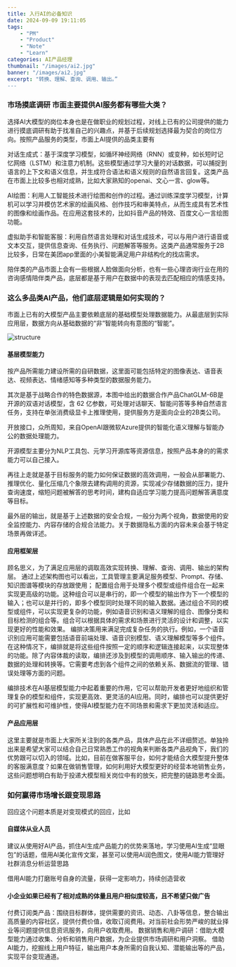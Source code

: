 ```yaml
---
title: 入行AI的必备知识
date: 2024-09-09 19:11:05
tags: 
	- "PM"
	- "Product"
	- "Note"
	- "Learn"
categories: AI产品经理
thumbnail: "/images/ai2.jpg"
banner: "/images/ai2.jpg"
excerpt: "转换、理解、查询、调用、输出。”
---
```


### 市场摸底调研 市面主要提供AI服务都有哪些大类？
选择AI大模型的岗位本身也是在做职业的规划过程，对线上已有的公司提供的能力进行摸底调研有助于找准自己的兴趣点，并基于后续规划选择最为契合的岗位方向。按照产品服务的类型，市面上AI提供的品类主要有

对话生成式：基于深度学习模型，如循环神经网络（RNN）或变种，如长短时记忆网络（LSTM）和注意力机制。这些模型通过学习大量的对话数据，可以捕捉到语言的上下文和语义信息，并生成符合语法和语义规则的自然语言回复。这类产品在市面上比较多也相对成熟，比如大家熟知的openai、文心一言、glow等。

AI绘图：利用人工智能技术进行绘图和创作的过程。通过训练深度学习模型，计算机可以学习并模仿艺术家的绘画风格、创作技巧和审美特点，从而生成具有艺术性的图像和绘画作品。在应用这套技术的，比如抖音产品的特效、百度文心一言绘图功能。

虚拟助手和智能客服：利用自然语言处理和对话生成技术，可以与用户进行语音或文本交互，提供信息查询、任务执行、问题解答等服务。这类产品通常服务于2B比较多，日常在美团app里面的小美智能满足用户非结构化的找店需求。

陪伴类的产品市面上会有一些根据人脸做面向分析，也有一些心理咨询行业在用的咨询感情陪伴类产品，底层都是基于用户在数据中的表现去匹配相应的情感支持。


### 这么多品类AI产品，他们底层逻辑是如何实现的？
市面上已有的大模型产品主要依赖底层的基础模型处理数据能力。从最底层到实际应用层，数据方向从基础数据的“非”智能转向有意图的“智能”。

![structure][image-1]

#### 基层模型能力
按产品所需能力建设所需的自研数据，这里面可能包括特定的图像表达、语音表达、视频表达、情绪感知等多种类型的数据服务能力。 

其次是基于战略合作的特色数据源，本图中给出的数据合作产品ChatGLM-6B是开源的双语对话模型，含 62 亿参数，可处理对话聊天、智能问答等多种自然语言任务，支持在单张消费级显卡上推理使用，提供服务方是面向企业的2B类公司。

开放接口，众所周知，来自OpenAI跟微软Azure提供的智能化语义理解与智能办公的数据处理能力。

开源模型主要分为NLP工具包、元学习开源库等资源信息，按照产品本身的的需求能力可以自己接入。

再往上走就是基于目标服务的能力如何保证数据的高效调用，一般会从部署能力、推理优化、量化压缩几个象限去建构调用的资源，实现减少存储数据的压力，提升查询速度，缩短问题被解答的思考时间，建构自适应学习能力提高问题解答满意度等目标。

最外层的输出，就是基于上述数据的安全合规，一般分为两个视角，数据使用的安全监控能力、内容存储的合规合法能力。关于数据隐私方面的内容未来会基于特定场景再做详述。

#### 应用框架层
顾名思义，为了满足应用层的调取高效实现转换、理解、查询、调用、输出的架构层。
通过上述架构图也可以看出，工具管理主要满足服务模型、Prompt、存储、知识图谱等模块的存放跟使用；
配置组合用于处理多个模型或组件组合在一起来实现更高级的功能。这种组合可以是串行的，即一个模型的输出作为下一个模型的输入；也可以是并行的，即多个模型同时处理不同的输入数据。通过组合不同的模型或组件，可以实现更复杂的功能，例如语音识别和语义理解的组合、图像分类和目标检测的组合等。组合可以根据具体的需求和场景进行灵活的设计和调整，以实现更好的性能和效果。
编排决策用来满足完成复杂任务的执行。例如，一个语音识别应用可能需要包括语音前端处理、语音识别模型、语义理解模型等多个组件。在这种情况下，编排就是将这些组件按照一定的顺序和逻辑连接起来，以实现整体的功能。除了内容体裁的读取，编排还涉及到模型的调用顺序、输入输出的传递、数据的处理和转换等。它需要考虑到各个组件之间的依赖关系、数据流的管理、错误处理等方面的问题。

编排技术在AI基层模型能力中起着重要的作用，它可以帮助开发者更好地组织和管理复杂的模型和组件，实现更高效、更灵活的AI应用。同时，编排也可以提供更好的可扩展性和可维护性，使得AI模型能力在不同场景和需求下更加灵活和适应。


#### 产品应用层
这里主要就是市面上大家所关注到的各类产品，具体产品在此不详细赘述。单独拎出来是希望大家可以结合自己日常熟悉工作的视角来判断各类产品视角下，我们的优势跟可以切入的领域。比如，目前在做客服平台，如何才能结合大模型提升整体的客服满意度？如果在做销售管理，如何利用好大模型更好的经营本地销售业务，这些问题想明白有助于投递大模型相关岗位中有的放矢，把完整的链路思考全面。

### 如何赢得市场增长跟变现思路
回应这个问题本质是对变现模式的回应，比如
#### 自媒体从业人员
建议从使用好AI产品，抓住AI生成产品能力的优势来落地，学习使用AI生成“显眼包”的话题，借用AI美化宣传文案，甚至可以使用AI润色图文，使用AI能力管理好社群消息分析运营思路

借用AI能力打磨账号自身的流量，获得一定影响力，持续创造营收

#### 小企业如果已经有了相对成熟的体量且用户相似度较高，且不希望只做广告
付费订阅类产品：围绕目标群体，提供需要的资讯、动态、八卦等信息，整合输出高质量的内容社区，提供付费价值，收取订阅费用。对当前社会形势严峻的就业择业等问题提供信息资讯服务，向用户收取费用。
数据销售和用户调研：借助大模型能力通过收集、分析和销售用户数据，为企业提供市场调研和用户洞察。
借助AI能力，挖掘线上用户特征，输出用户本身所需的自我认知、潜能输出等的产品，实现平台变现通道。

 

 

 

[image-1]:	/images/catg1.png